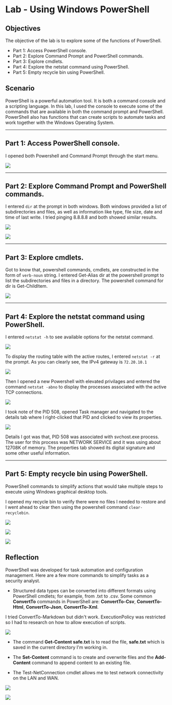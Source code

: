 # Lab - Using Windows PowerShell

## Objectives

The objective of the lab is to explore some of the functions of
PowerShell.

- Part 1: Access PowerShell console.
- Part 2: Explore Command Prompt and PowerShell commands.
- Part 3: Explore cmdlets.
- Part 4: Explore the netstat command using PowerShell.
- Part 5: Empty recycle bin using PowerShell.

## Scenario

PowerShell is a powerful automation tool. It is both a command console
and a scripting language. In this lab, I used the console to execute
some of the commands that are available in both the command prompt and
PowerShell. PowerShell also has functions that can create scripts to
automate tasks and work together with the Windows Operating System.

---

## Part 1: Access PowerShell console.

I opened both Powershell and Command Prompt through the start menu.

![](images/powershell/image1.png)

---

## Part 2: Explore Command Prompt and PowerShell commands.

I entered `dir` at the prompt in both windows. Both windows provided a
list of subdirectories and files, as well as information like type, file
size, date and time of last write. I tried pinging 8.8.8.8 and both
showed similar results.

![](images/powershell/image2.png)

![](images/powershell/image3.png)

---

## Part 3: Explore cmdlets.

Got to know that, powershell commands, cmdlets, are constructed in the
form of `verb-noun` string. I entered Get-Alias dir at the powershell
prompt to list the subdirectories and files in a directory. The
powershell command for dir is Get-ChildItem.

![](images/powershell/image4.png)

---

## Part 4: Explore the netstat command using PowerShell.

I entered `netstat -h` to see available options for the netstat
command.

![](images/powershell/image5.png)

To display the routing table with the active routes, I entered `netstat
-r` at the prompt. As you can clearly see, the IPv4 gateway is
`72.20.10.1`

![](images/powershell/image6.png)

Then I opened a new Powershell with elevated privilages and entered the
command `netstat -abno` to display the processes associated with the
active TCP connections.

![](images/powershell/image7.png)

I took note of the PID 508, opened Task manager and navigated to the
details tab where I right-clicked that PID and clicked to view its
properties.

![](images/powershell/image8.png)

Details I got was that, PID 508 was associated with svchost.exe process.
The user for this process was NETWORK SERVICE and it was using about
12708K of memory. The properties tab showed its digital signature and
some other useful information.

---

## Part 5: Empty recycle bin using PowerShell.

PowerShell commands to simplify actions that would take multiple steps
to execute using Windows graphical desktop tools.

I opened my recycle bin to verify there were no files I needed to
restore and I went ahead to clear then using the powershell command
`clear-recyclebin`.

![](images/powershell/image9.png)

![](images/powershell/image10.png)

![](images/powershell/image11.png)

## Reflection

PowerShell was developed for task automation and configuration
management. Here are a few more commands to simplify tasks as a security
analyst.

-   Structured data types can be converted into different formats using
    PowerShell cmdlets; for example, from .txt to .csv. Some common
    **ConvertTo** commands in PowerShell are: **ConvertTo-Csv**,
    **ConvertTo-Html**, **ConvertTo-Json**, **ConvertTo-Xml**.

I tried ConvertTo-Markdown but didn't work. ExecutionPolicy was
restricted so I had to research on how to allow execution of scripts.

![](images/powershell/image12.png)

-   The command **Get-Content safe.txt** is to read the file,
    **safe.txt** which is saved in the current directory I'm working in.

-   The **Set-Content** command is to create and overwrite files and the
    **Add-Content** command to append content to an existing file.

-   The Test-NetConnection cmdlet allows me to test network connectivity
    on the LAN and WAN.

![](images/powershell/image13.png)

![](images/powershell/image14.png)

